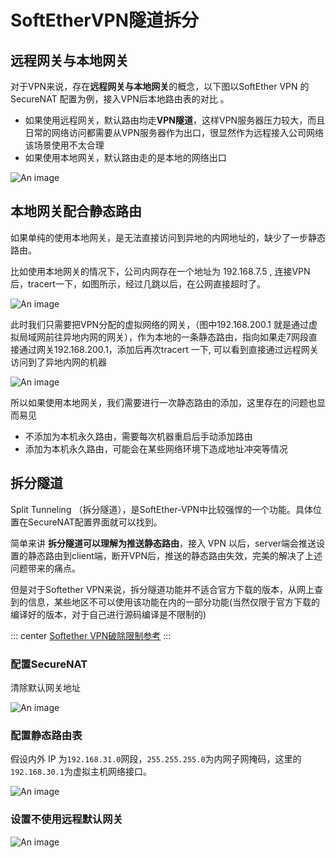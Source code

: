 # SoftEtherVPN隧道拆分

## 远程网关与本地网关

对于VPN来说，存在**远程网关与本地网关**的概念，以下图以SoftEther VPN 的 SecureNAT 配置为例，接入VPN后本地路由表的对比 。

- 如果使用远程网关，默认路由均走**VPN隧道**，这样VPN服务器压力较大，而且日常的网络访问都需要从VPN服务器作为出口，很显然作为远程接入公司网络该场景使用不太合理
- 如果使用本地网关，默认路由走的是本地的网络出口

![An image](/img/linux/nat/14.png)

## 本地网关配合静态路由

如果单纯的使用本地网关，是无法直接访问到异地的内网地址的，缺少了一步静态路由。

比如使用本地网关的情况下，公司内网存在一个地址为 192.168.7.5 , 连接VPN后，tracert一下，如图所示，经过几跳以后，在公网直接超时了。

![An image](/img/linux/nat/15.png)

此时我们只需要把VPN分配的虚拟网络的网关，（图中192.168.200.1 就是通过虚拟局域网前往异地内网的网关），作为本地的一条静态路由，指向如果走7网段直接通过网关192.168.200.1，添加后再次tracert 一下, 可以看到直接通过远程网关访问到了异地内网的机器

![An image](/img/linux/nat/16.png)

所以如果使用本地网关，我们需要进行一次静态路由的添加，这里存在的问题也显而易见

- 不添加为本机永久路由，需要每次机器重启后手动添加路由
- 添加为本机永久路由，可能会在某些网络环境下造成地址冲突等情况

## 拆分隧道

Split Tunneling （拆分隧道），是SoftEther-VPN中比较强悍的一个功能。具体位置在SecureNAT配置界面就可以找到。

简单来讲 **拆分隧道可以理解为推送静态路由**，接入 VPN 以后，server端会推送设置的静态路由到client端，断开VPN后，推送的静态路由失效，完美的解决了上述问题带来的痛点。

但是对于Softether VPN来说，拆分隧道功能并不适合官方下载的版本，从网上查到的信息，某些地区不可以使用该功能在内的一部分功能(当然仅限于官方下载的编译好的版本，对于自己进行源码编译是不限制的)

::: center
[Softether VPN破除限制参考](/pages/linux/nat/softethermake/)
:::

### 配置SecureNAT

清除默认网关地址

![An image](/img/linux/nat/17.png)

### 配置静态路由表

假设内外 IP 为`192.168.31.0`网段，`255.255.255.0`为内网子网掩码，这里的`192.168.30.1`为虚拟主机网络接口。

![An image](/img/linux/nat/18.png)

### 设置不使用远程默认网关

![An image](/img/linux/nat/19.png)
